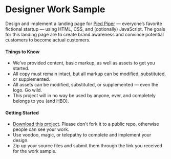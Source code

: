 Designer Work Sample
====================

Design and implement a landing page for [Pied Piper](http://www.hbo.com/silicon-valley) — everyone’s favorite fictional startup — using HTML, CSS, and (optionally) JavaScript. The goals for this landing page are to create brand awareness and convince potential customers to become actual customers.

#### Things to Know

* We’ve provided content, basic markup, as well as assets to get you started.
* All copy must remain intact, but all markup can be modified, substituted, or supplemented.
* All assets can be modified, substituted, or supplemented — even the logo. Go wild.
* This project will in no way be used by anyone, ever, and completely belongs to you (and HBO).

#### Getting Started

* [Download this project](https://github.com/compose/designer-ws/archive/master.zip). Please don't fork it to a public repo, otherwise people can see your work.
* Use voodoo, magic, or telepathy to complete and implement your design.
* Zip up your source files and submit them through the link you received for the work sample. 
